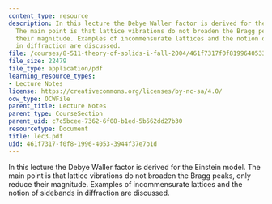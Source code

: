 ```yaml
---
content_type: resource
description: In this lecture the Debye Waller factor is derived for the Einstein model.
  The main point is that lattice vibrations do not broaden the Bragg peaks, only reduce
  their magnitude. Examples of incommensurate lattices and the notion of sidebands
  in diffraction are discussed.
file: /courses/8-511-theory-of-solids-i-fall-2004/461f7317f0f8199640533944f37e7b1d_lec3.pdf
file_size: 22479
file_type: application/pdf
learning_resource_types:
- Lecture Notes
license: https://creativecommons.org/licenses/by-nc-sa/4.0/
ocw_type: OCWFile
parent_title: Lecture Notes
parent_type: CourseSection
parent_uid: c7c5bcee-7362-6f08-b1ed-5b562dd27b30
resourcetype: Document
title: lec3.pdf
uid: 461f7317-f0f8-1996-4053-3944f37e7b1d
---
```

In this lecture the Debye Waller factor is derived for the Einstein model. The main point is that lattice vibrations do not broaden the Bragg peaks, only reduce their magnitude. Examples of incommensurate lattices and the notion of sidebands in diffraction are discussed.